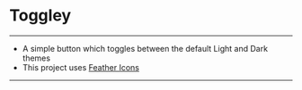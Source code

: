 # Toggley
---
- A simple button which toggles between the default Light and Dark themes
- This project uses [Feather Icons](https://github.com/feathericons/feather)
---
